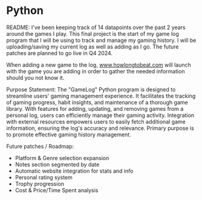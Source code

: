 # Python
README:
I've been keeping track of 14 datapoints over the past 2 years around the games I play.  This final project is the start of my game log program that I will be using to track and manage my gaming history.  I will be uploading/saving my current log as well as adding as I go. The future patches are planned to go live in Q4 2024.

When adding a new game to the log, www.howlongtobeat.com will launch with the game you are adding in order to gather the needed information should you not know it. 


Purpose Statement:
The "GameLog" Python program is designed to streamline users' gaming management experience. It facilitates the tracking of gaming progress, habit insights, and maintenance of a thorough game library. With features for adding, updating, and removing games from a personal log, users can efficiently manage their gaming activity. Integration with external resources empowers users to easily fetch additional game information, ensuring the log's accuracy and relevance. Primary purpose is to promote effective gaming history management.



Future patches / Roadmap:
- Platform & Genre selection expansion
- Notes section segmented by date
- Automatic website integration for stats and info
- Personal rating system
- Trophy progression
- Cost & Price/Time Spent analysis


